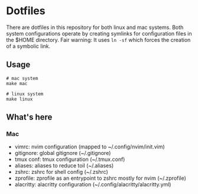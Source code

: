 # Dotfiles

There are dotfiles in this repository for both linux and mac systems. Both
system configurations operate by creating symlinks for configuration files in
the $HOME directory. Fair warning: It uses `ln -sf` which forces the creation
of a symbolic link.

## Usage

```
# mac system
make mac

# linux system
make linux
```

## What's here

### Mac
- vimrc: nvim configuration (mapped to ~/.config/nvim/init.vim)
- gitignore: global gitignore (~/.gitignore)
- tmux conf: tmux configuration (~/.tmux.conf)
- aliases: aliases to reduce toil (~/.aliases)
- zshrc: zshrc for shell config (~/.zshrc)
- zprofile: zprofile as an entrypoint to zshrc mostly for nvim (~/.zprofile)
- alacritty: alacritty configuration (~/.config/alacritty/alacritty.yml)

